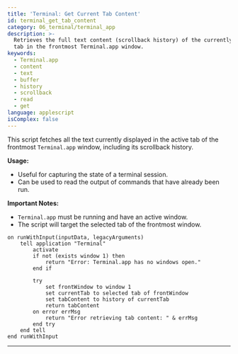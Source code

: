 ```yaml
---
title: 'Terminal: Get Current Tab Content'
id: terminal_get_tab_content
category: 06_terminal/terminal_app
description: >-
  Retrieves the full text content (scrollback history) of the currently active
  tab in the frontmost Terminal.app window.
keywords:
  - Terminal.app
  - content
  - text
  - buffer
  - history
  - scrollback
  - read
  - get
language: applescript
isComplex: false
---
```


This script fetches all the text currently displayed in the active tab of the frontmost `Terminal.app` window, including its scrollback history.

**Usage:**
- Useful for capturing the state of a terminal session.
- Can be used to read the output of commands that have already been run.

**Important Notes:**
- `Terminal.app` must be running and have an active window.
- The script will target the selected tab of the frontmost window.

```applescript
on runWithInput(inputData, legacyArguments)
    tell application "Terminal"
        activate
        if not (exists window 1) then
            return "Error: Terminal.app has no windows open."
        end if
        
        try
            set frontWindow to window 1
            set currentTab to selected tab of frontWindow
            set tabContent to history of currentTab
            return tabContent
        on error errMsg
            return "Error retrieving tab content: " & errMsg
        end try
    end tell
end runWithInput
```
--- 
